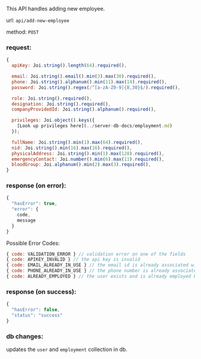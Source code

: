 This API handles adding new employee.

url: `api/add-new-employee`

method: `POST`

### request: 
```js
{
  apiKey: Joi.string().length(64).required(),

  email: Joi.string().email().min(3).max(30).required(),
  phone: Joi.string().alphanum().min(11).max(14).required(),
  password: Joi.string().regex(/^[a-zA-Z0-9]{8,30}$/).required(),

  role: Joi.string().required(),
  designation: Joi.string().required(),
  companyProvidedId: Joi.string().alphanum().required(),

  privileges: Joi.object().keys({
    [Look up privileges here](../server-db-docs/employment.md)
  });

  fullName: Joi.string().min(1).max(64).required(),
  nid: Joi.string().min(16).max(16).required(),
  physicalAddress: Joi.string().min(1).max(128).required(),
  emergencyContact: Joi.number().min(6).max(11).required(),
  bloodGroup: Joi.alphanum().min(2).max(3).required(),
}
```

### response (on error):
```js
{
  "hasError": true,
  "error": {
    code,
    message
  }
}
```

Possible Error Codes:
```js
{ code: VALIDATION_ERROR } // validation error on one of the fields
{ code: APIKEY_INVALID } // the api key is invalid
{ code: EMAIL_ALREADY_IN_USE } // the email id is already associated with an user
{ code: PHONE_ALREADY_IN_USE } // the phone number is already associated
{ code: ALREADY_EMPLOYED } // the user exists and is already employed by the same organization
```

### response (on success):
```js
{
  "hasError": false,
  "status": "success"
}
```

### db changes:
updates the `user` and `employment` collection in db.